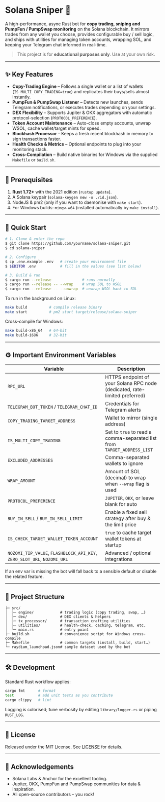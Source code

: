 # Solana Sniper 🚀

A high-performance, async Rust bot for **copy trading, sniping and PumpFun / PumpSwap monitoring** on the Solana blockchain. It mirrors trades from any wallet you choose, provides configurable buy / sell logic, and ships with utilities for managing token accounts, wrapping SOL, and keeping your Telegram chat informed in real-time.

> This project is for **educational purposes only**. Use at your own risk.

---

## ✨ Key Features

- **Copy-Trading Engine** – Follows a single wallet or a list of wallets (`IS_MULTI_COPY_TRADING=true`) and replicates their buys/sells almost instantly.
- **PumpFun & PumpSwap Listener** – Detects new launches, sends Telegram notifications, or executes trades depending on your settings.
- **DEX Flexibility** – Supports Jupiter & OKX aggregators with automatic protocol-selection (`PROTOCOL_PREFERENCE`).
- **Token Account Maintenance** – Auto-close empty accounts, unwrap WSOL, cache wallet/target mints for speed.
- **Blockhash Processor** – Keeps a fresh recent blockhash in memory to sign transactions faster.
- **Health Checks & Metrics** – Optional endpoints to plug into your monitoring stack.
- **Cross-Compilation** – Build native binaries for Windows via the supplied `Makefile` or `build.sh`.

---

## 🔧 Prerequisites

1. **Rust 1.72+** with the 2021 edition (`rustup update`).
2. A Solana keypair (`solana-keygen new -o ./id.json`).
3. NodeJS & pm2 (only if you want to daemonise with `make start`).
4. For Windows builds: `mingw-w64` (installed automatically by `make install`).

---

## 🚀 Quick Start

```bash
# 1. Clone & enter the repo
$ git clone https://github.com/yourname/solana-sniper.git
$ cd solana-sniper

# 2. Configure
$ cp .env.example .env   # create your environment file
$ $EDITOR .env           # fill in the values (see list below)

# 3. Build & run
$ cargo run --release              # runs normally
$ cargo run --release -- --wrap    # wrap SOL to WSOL
$ cargo run --release -- --unwrap  # unwrap WSOL back to SOL
```

To run in the background on Linux:

```bash
make build          # compile release binary
make start          # pm2 start target/release/solana-sniper
```

Cross-compile for Windows:

```bash
make build-x86_64   # 64-bit
make build-i686     # 32-bit
```

---

## ⚙️ Important Environment Variables

| Variable                                                                | Description                                                                |
| ----------------------------------------------------------------------- | -------------------------------------------------------------------------- |
| `RPC_URL`                                                               | HTTPS endpoint of your Solana RPC node (dedicated, rate-limited preferred) |
| `TELEGRAM_BOT_TOKEN` / `TELEGRAM_CHAT_ID`                               | Credentials for Telegram alerts                                            |
| `COPY_TRADING_TARGET_ADDRESS`                                           | Wallet to mirror (single address)                                          |
| `IS_MULTI_COPY_TRADING`                                                 | Set to `true` to read a comma-separated list from `TARGET_ADDRESS_LIST`    |
| `EXCLUDED_ADDRESSES`                                                    | Comma-separated wallets to ignore                                          |
| `WRAP_AMOUNT`                                                           | Amount of SOL (decimal) to wrap when `--wrap` flag is used                 |
| `PROTOCOL_PREFERENCE`                                                   | `JUPITER`, `OKX`, or leave blank for auto                                  |
| `BUY_IN_SELL` / `BUY_IN_SELL_LIMIT`                                     | Enable a fixed sell strategy after buy & the limit price                   |
| `IS_CHECK_TARGET_WALLET_TOKEN_ACCOUNT`                                  | `true` to cache target wallet tokens at startup                            |
| `NOZOMI_TIP_VALUE`, `FLASHBLOCK_API_KEY`, `ZERO_SLOT_URL`, `NOZOMI_URL` | Advanced / optional integrations                                           |

If an env var is missing the bot will fall back to a sensible default or disable the related feature.

---

## 📂 Project Structure

```
├─ src/
│  ├─ engine/            # trading logic (copy trading, swap, …)
│  ├─ dex/               # DEX clients & helpers
│  ├─ tx_processor/      # transaction crafting utilities
│  ├─ utilities/         # health-check, caching, telegram, etc.
│  └─ main.rs            # entry point
├─ build.sh              # convenience script for Windows cross-compile
├─ Makefile              # common targets (install, build, start…)
└─ raydium_launchpad.json# sample dataset used by the bot
```

---

## 🛠️ Development

Standard Rust workflow applies:

```bash
cargo fmt      # format
test           # add unit tests as you contribute
cargo clippy   # lint
```

Logging is colorised; tune verbosity by editing `library/logger.rs` or piping `RUST_LOG`.

---

## 📜 License

Released under the MIT License. See [LICENSE](LICENSE) for details.

---

## 🙏 Acknowledgements

- Solana Labs & Anchor for the excellent tooling.
- Jupiter, OKX, PumpFun and PumpSwap communities for data & inspiration.
- All open-source contributors – you rock!
